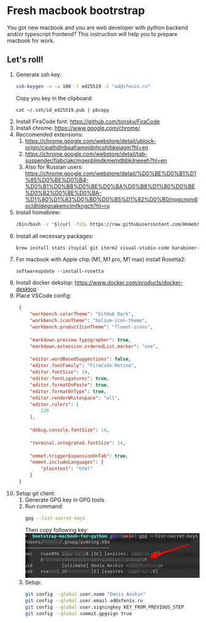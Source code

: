 # Fresh macbook bootrstrap
You got new macbook and you are web developer with python backend and/or typescript frontend? This instruction will help you to prepare macbook for work.

## Let's roll!
1. Generate ssh key:
    ```bash
    ssh-keygen -o -a 100 -t ed25519 -C "ad@xfenix.ru"
    ```
    Copy you key in the clipboard:
    ```
    cat ~/.ssh/id_ed25519.pub | pbcopy
    ```
1. Install FiraCode font: https://github.com/tonsky/FiraCode
1. Install chrome: https://www.google.com/chrome/
1. Reccomended extensions:
   1. https://chrome.google.com/webstore/detail/ublock-origin/cjpalhdlnbpafiamejdnhcphjbkeiagm?hl=en
   1. https://chrome.google.com/webstore/detail/tab-suspender/fiabciakcmgepblmdkmemdbbkilneeeh?hl=en
   1. Also for Russian users: https://chrome.google.com/webstore/detail/%D0%BE%D0%B1%D1%85%D0%BE%D0%B4-%D0%B1%D0%BB%D0%BE%D0%BA%D0%B8%D1%80%D0%BE%D0%B2%D0%BE%D0%BA-%D1%80%D1%83%D0%BD%D0%B5%D1%82%D0%B0/npgcnondjocldhldegnakemclmfkngch?hl=ru
1. Install homebrew:
    ```bash
    /bin/bash -c "$(curl -fsSL https://raw.githubusercontent.com/Homebrew/install/HEAD/install.sh)"
    ```
1. Install all necessary packages:
    ```bash
    brew install stats itsycal git iterm2 visual-studio-code karabiner-elements pyenv gpg-suite grammarly
    ```
1. For macbook with Apple chip (M1, M1 pro, M1 max) install Rosetta2: 
    ```
    softwareupdate --install-rosetta
    ```
1. Install docker dekstop: https://www.docker.com/products/docker-desktop
1. Place VSCode config:
   ```json
    {
        "workbench.colorTheme": "GitHub Dark",
        "workbench.iconTheme": "helium-icon-theme",
        "workbench.productIconTheme": "fluent-icons",

        "markdown.preview.typographer": true,
        "markdown.extension.orderedList.marker": "one",

        "editor.wordBasedSuggestions": false,
        "editor.fontFamily": "FiraCode-Retina",
        "editor.fontSize": 14,
        "editor.fontLigatures": true,
        "editor.formatOnPaste": true,
        "editor.formatOnType": true,
        "editor.renderWhitespace": "all",
        "editor.rulers": [
            120
        ],

        "debug.console.fontSize": 14,

        "terminal.integrated.fontSize": 14,

        "emmet.triggerExpansionOnTab": true,
        "emmet.includeLanguages": {
            "plaintext": "html"
        }
    }
   ```
1. Setup git client:
   1. Generate GPG key in GPG tools
   1. Run command:
        ```bash
        gpg --list-secret-keys
        ```
        Then copy following key:
        ![gpg key](./gpg-key.png)
   1. Setup:  
        ```bash
        git config --global user.name "Denis Anikin"
        git config --global user.email ad@xfenix.ru
        git config --global user.signingkey KEY_FROM_PREVIOUS_STEP
        git config --global commit.gpgsign true
        ```
